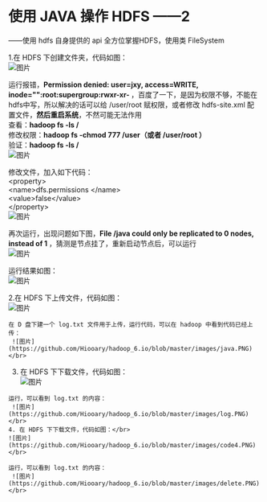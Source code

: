 # 使用 JAVA 操作 HDFS ——2 </br>
  ——使用 hdfs 自身提供的 api 全方位掌握HDFS，使用类 FileSystem </br>
  
  1.在 HDFS 下创建文件夹，代码如图：</br>
  ![图片](https://github.com/Hiooary/hadoop_6.io/blob/master/images/code1.PNG)</br>
  
   运行报错，<b>Permission denied: user=jxy, access=WRITE, inode="":root:supergroup:rwxr-xr- </b>，百度了一下，是因为权限不够，不能在hdfs中写，所以解决的话可以给 /user/root 赋权限，或者修改 hdfs-site.xml 配置文件，<b>然后重启系统</b>，不然可能无法作用</br>
   查看：<b>hadoop fs -ls /</b></br>
   修改权限：<b>hadoop fs -chmod 777 /user（或者 /user/root ）</b></br>
   验证：<b>hadoop fs -ls /</b></br>
   ![图片](https://github.com/Hiooary/hadoop_6.io/blob/master/images/chmod.PNG)</br>
   
   修改文件，加入如下代码：</br>
   \<property></br>
   \<name>dfs.permissions \</name></br>
   \<value>false\</value></br>
   \</property></br>
   ![图片](https://github.com/Hiooary/hadoop_6.io/blob/master/images/permissions.PNG)</br>
   
   再次运行，出现问题如下图，<b>File /java could only be replicated to 0 nodes, instead of 1 </b>，猜测是节点挂了，重新启动节点后，可以运行</br>
   ![图片](https://github.com/Hiooary/hadoop_6.io/blob/master/images/node.PNG)</br>
   
   运行结果如图：</br>
   ![图片](https://github.com/Hiooary/hadoop_6.io/blob/master/images/test.PNG)</br>
   
   2.在 HDFS 下上传文件，代码如图：</br>
    ![图片](https://github.com/Hiooary/hadoop_6.io/blob/master/images/code2.PNG)</br>
    
    在 D 盘下建一个 log.txt 文件用于上传，运行代码，可以在 hadoop 中看到代码已经上传：
     ![图片](https://github.com/Hiooary/hadoop_6.io/blob/master/images/java.PNG)</br>
   3. 在 HDFS 下下载文件，代码如图：</br>
    ![图片](https://github.com/Hiooary/hadoop_6.io/blob/master/images/code3.PNG)</br>
    
    运行，可以看到 log.txt 的内容：
     ![图片](https://github.com/Hiooary/hadoop_6.io/blob/master/images/log.PNG)</br>
    4. 在 HDFS 下下载文件，代码如图：</br>
    ![图片](https://github.com/Hiooary/hadoop_6.io/blob/master/images/code4.PNG)</br>
    
    运行，可以看到 log.txt 的内容：
     ![图片](https://github.com/Hiooary/hadoop_6.io/blob/master/images/delete.PNG)</br>
    
     
   
  
